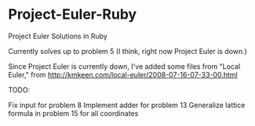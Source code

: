 # Project-Euler-Ruby
Project Euler Solutions in Ruby

Currently solves up to problem 5 (I think, right now Project Euler is down.)

Since Project Euler is currently down, I've added some files from "Local Euler," from http://kmkeen.com/local-euler/2008-07-16-07-33-00.html

TODO:

Fix input for problem 8
Implement adder for problem 13
Generalize lattice formula in problem 15 for all coordinates
